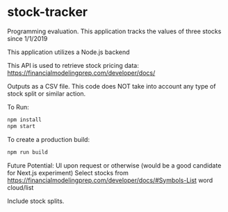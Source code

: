 # stock-tracker
Programming evaluation. This application tracks the values of three stocks since 1/1/2019

This application utilizes a Node.js backend

This API is used to retrieve stock pricing data: https://financialmodelingprep.com/developer/docs/ 

Outputs as a CSV file. This code does NOT take into account any type of stock split or similar action.

To Run:

```sh
npm install
npm start
```

To create a production build:

```sh
npm run build
```

Future Potential:
UI upon request or otherwise (would be a good candidate for Next.js experiment)
Select stocks from https://financialmodelingprep.com/developer/docs/#Symbols-List word cloud/list

Include stock splits.
